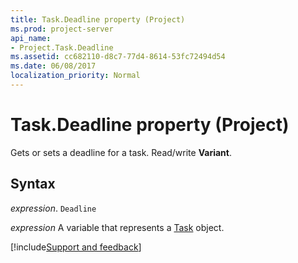 ```yaml
---
title: Task.Deadline property (Project)
ms.prod: project-server
api_name:
- Project.Task.Deadline
ms.assetid: cc682110-d8c7-77d4-8614-53fc72494d54
ms.date: 06/08/2017
localization_priority: Normal
---
```



# Task.Deadline property (Project)

Gets or sets a deadline for a task. Read/write  **Variant**.


## Syntax

_expression_. `Deadline`

_expression_ A variable that represents a [Task](./Project.Task.md) object.

[!include[Support and feedback](~/includes/feedback-boilerplate.md)]